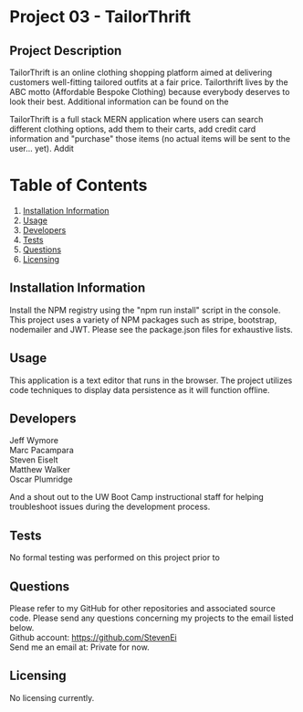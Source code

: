 # Project 03 - TailorThrift

## Project Description 
TailorThrift is an online clothing shopping platform aimed at delivering customers well-fitting tailored outfits at a fair price. Tailorthrift lives by the ABC motto (Affordable Bespoke Clothing) because everybody deserves to look their best. Additional information can be found on the

TailorThrift is a full stack MERN application where users can search different clothing options, add them to their carts, add credit card information and "purchase" those items (no actual items will be sent to the user... yet). Addit

# Table of Contents 
1. [Installation Information](#installation-information)
2. [Usage](#usage)
3. [Developers](#contributors)
4. [Tests](#tests)
5. [Questions](#questions)
6. [Licensing](#licensing)

## Installation Information
Install the NPM registry using the "npm run install" script in the console. This project uses a variety of NPM packages such as stripe, bootstrap, nodemailer and JWT. Please see the package.json files for exhaustive lists.

## Usage 
This application is a text editor that runs in the browser. The project utilizes code techniques to display data persistence as it will function offline.

## Developers
Jeff Wymore <br>
Marc Pacampara <br>
Steven Eiselt <br>
Matthew Walker <br>
Oscar Plumridge

And a shout out to the UW Boot Camp instructional staff for helping troubleshoot issues during the development process.

## Tests 
No formal testing was performed on this project prior to 

## Questions 
Please refer to my GitHub for other repositories and associated source code. Please send any questions concerning my projects to the email listed below. <br />
Github account: https://github.com/StevenEi <br /> 
Send me an email at: Private for now.
    
## Licensing 
No licensing currently.